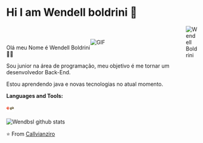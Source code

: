 # Hi I am Wendell boldrini 👋

<a href="https://www.linkedin.com/in/vianzir0">
  <img align="right" alt="Wendell Boldrini" width="30px" src="https://www.linkedin.com/in/wendell-boldrini-44852a15b/" />
</a>

<br />
<br />

<img width="50%" align="right" alt="GIF" src="https://www.chawtechsolutions.com/wp-content/uploads/2019/03/developer-dribbble.gif" />

Olá meu Nome é Wendell Boldrini 👨🏽

Sou junior na área de programação, meu objetivo é me tornar um desenvolvedor Back-End.

Estou aprendendo java e novas tecnologias no atual momento.

**Languages and Tools:**

<code><img height="20" src="https://raw.githubusercontent.com/github/explore/80688e429a7d4ef2fca1e82350fe8e3517d3494d/topics/git/git.png"></code>

![Wendbsl github stats](https://github-readme-stats.vercel.app/api?username=Wendbsl&show_icons=true&hide_border=true)

⭐️ From [Callvianziro](https://github.com/vianziro)
